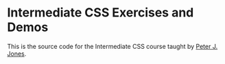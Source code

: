# Intermediate CSS Exercises and Demos

This is the source code for the Intermediate CSS course taught by
[Peter J. Jones][pjones].

[pjones]: http://www.devalot.com/about/pjones.html
